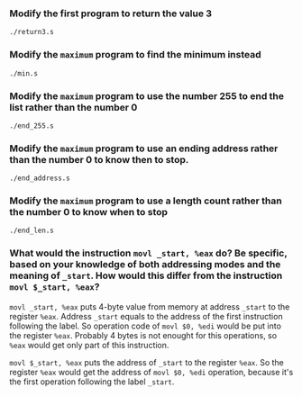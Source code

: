 ### Modify the first program to return the value 3

`./return3.s`


### Modify the `maximum` program to find the minimum instead

`./min.s`


###  Modify the `maximum` program to use the number 255 to end the list rather than the number 0

`./end_255.s`


### Modify the `maximum` program to use an ending address rather than the number 0 to know then to stop.

`./end_address.s`


### Modify the `maximum` program to use a length count rather than the number 0 to know when to stop

`./end_len.s`

### What would the instruction `movl _start, %eax` do? Be specific, based on your knowledge of both addressing modes and the meaning of `_start`. How would this differ from the instruction `movl $_start, %eax`?

`movl _start, %eax` puts 4-byte value from memory at address `_start` to the register `%eax`. Address `_start` equals to the address of the first instruction following the label. So operation code of `movl $0, %edi` would be put into the register `%eax`. Probably 4 bytes is not enought for this operations, so `%eax` would get only part of this instruction.

`movl $_start, %eax` puts the address of `_start` to the register `%eax`. So the register `%eax` would get the address of `movl $0, %edi` operation, because it's the first operation following the label `_start`.
